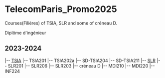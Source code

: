 # TelecomParis_Promo2025

Courses(Filières) of TSIA, SLR and some of créneau D.

Diplôme d'ingénieur

## 2023-2024

|-- [TSIA](https://synapses.telecom-paris.fr/catalogue/2023-2024/parcours/1376/TSIA-filiere-traitement-du-signal-pour-l-intelligence-artificielle-creneau-c)
    |-- TSIA201
    |-- TSIA202a
    |-- SD-TSIA204
    |-- SD-TSIA211
|-- [SLR](https://synapses.telecom-paris.fr/catalogue/2023-2024/parcours/1404/SLR-filiere-systemes-logiciels-repartis-creneau-a)
    |-- SLR201
    |-- SLR206
    |-- SLR203
|-- créneau D
    |-- MDI210
    |-- MDI220
    |-- INF224
